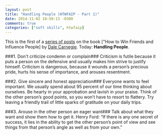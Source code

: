 ```yaml
---
layout: post
title: "Handling People (HTWFAIP - Part 1)"
date: 2014-11-02 18:50:13 -0300
comments: true
categories: ["soft skills", htwfaip]
---
```


This is the first of a [series of posts] on the book ["How to Win Friends and Influence People] by [Dale Carnegie]. Today: **Handling People**.

<!-- more -->

###1. Don't criticize condemn or complain###
Criticism is futile because it puts a person on the defensive and usually makes him strive to justify himself. Criticism is dangerous, because it wounds a person’s precious pride, hurts his sense of importance, and arouses resentment.

###2. Give sincere and honest appreciation###
Everyone wants to feel important. We usually spend about 95 percent of our time thinking about ourselves. Be hearty in your approbation and lavish in your praise. Think of the other person’s good points, so you won’t have to resort to flattery. Try leaving a friendly trail of little sparks of gratitude on your daily trips. 

###3. Arouse in the other person an eager want###
 Talk about what they want and show them how to get it. Henry Ford: “If there is any one secret of success, it lies in the ability to get the other person’s point of view and see things from that person’s angle as well as from your own.”


[series of posts]: http://localhost:4000/blog/categories/htwfaip/
[How to win friends and influence people]: http://www.amazon.com/How-Win-Friends-Influence-People/dp/0671027034
[Dale Carnegie]: http://en.wikipedia.org/wiki/Dale_Carnegie